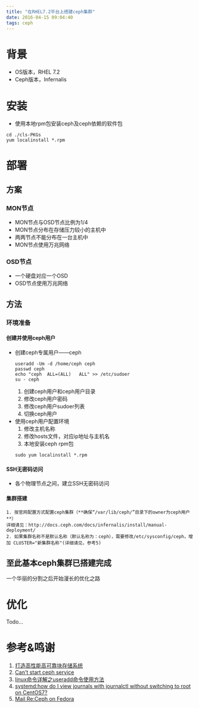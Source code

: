 ```yaml
---
title: "在RHEL7.2平台上搭建ceph集群"
date: 2016-04-15 09:04:40
tags: ceph
---
```


# 背景
* OS版本，RHEL 7.2 
* Ceph版本，Infernalis

# 安装
* 使用本地rpm包安装ceph及ceph依赖的软件包
```shell
cd ./cls-PKGs
yum localinstall *.rpm
```

# 部署

## 方案

### MON节点
* MON节点与OSD节点比例为1/4
* MON节点分布在存储压力较小的主机中
* 两两节点不能分布在一台主机中
* MON节点使用万兆网络

### OSD节点
* 一个硬盘对应一个OSD
* OSD节点使用万兆网络

## 方法

### 环境准备
#### 创建并使用ceph用户
* 创建ceph专属用户——ceph
    ```shell
    useradd -Um -d /home/ceph ceph
    passwd ceph
    echo "ceph  ALL=(ALL)   ALL" >> /etc/sudoer
    su - ceph
    ```
    1. 创建ceph用户和ceph用户目录
    2. 修改ceph用户密码
    3. 修改ceph用户sudoer列表
    4. 切换ceph用户
* 使用ceph用户配置环境
    1. 修改主机名称
    2. 修改hosts文件，对应ip地址与主机名
    3. 本地安装ceph rpm包
    ```shell
    sudo yum localinstall *.rpm
    ```
#### SSH无密码访问
* 各个物理节点之间，建立SSH无密码访问

#### 集群搭建
    1. 按官网配置方式配置ceph集群（**确保“/var/lib/ceph/”目录下的owner为ceph用户**）
    详细请见：http://docs.ceph.com/docs/infernalis/install/manual-deployment/
    2. 如果集群名称不是默认名称（默认名称为：ceph），需要修改/etc/sysconfig/ceph，增加 CLUSTER="新集群名称"(详细请见，参考5)


至此基本ceph集群已搭建完成
---
一个华丽的分割之后开始漫长的优化之路

# 优化
Todo...

# 参考&鸣谢
1. [打造高性能高可靠块存储系统](https://www.ustack.com/blog/build-block-storage-service/)
2. [Can't start ceph service](http://stackoverflow.com/questions/32397704/cant-start-ceph-service)
3. [linux命令详解之useradd命令使用方法](http://www.jb51.net/article/45848.htm)
4. [systemd:how do I view journals with journalctl without switching to root on CentOS7?](http://serverfault.com/questions/681632/systemd-how-do-i-view-journals-with-journalctl-without-switching-to-root-on-cen)
5. [Mail Re:Ceph on Fedora](http://permalink.gmane.org/gmane.comp.file-systems.ceph.devel/19988)
